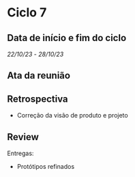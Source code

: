 # Ciclo 7

## Data de início e fim do ciclo

*22/10/23* - *28/10/23*

## Ata da reunião

## Retrospectiva

- Correção da visão de produto e projeto

## Review

Entregas: 
- Protótipos refinados
